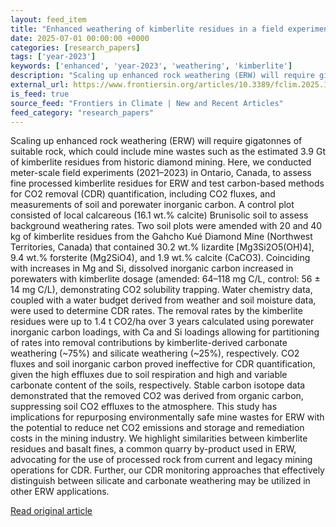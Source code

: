 ```yaml
---
layout: feed_item
title: "Enhanced weathering of kimberlite residues in a field experiment: implications for carbon removal quantification and mine waste valorization"
date: 2025-07-01 00:00:00 +0000
categories: [research_papers]
tags: ['year-2023']
keywords: ['enhanced', 'year-2023', 'weathering', 'kimberlite']
description: "Scaling up enhanced rock weathering (ERW) will require gigatonnes of suitable rock, which could include mine wastes such as the estimated 3"
external_url: https://www.frontiersin.org/articles/10.3389/fclim.2025.1592626
is_feed: true
source_feed: "Frontiers in Climate | New and Recent Articles"
feed_category: "research_papers"
---
```


Scaling up enhanced rock weathering (ERW) will require gigatonnes of suitable rock, which could include mine wastes such as the estimated 3.9 Gt of kimberlite residues from historic diamond mining. Here, we conducted meter-scale field experiments (2021–2023) in Ontario, Canada, to assess fine processed kimberlite residues for ERW and test carbon-based methods for CO2 removal (CDR) quantification, including CO2 fluxes, and measurements of soil and porewater inorganic carbon. A control plot consisted of local calcareous (16.1 wt.% calcite) Brunisolic soil to assess background weathering rates. Two soil plots were amended with 20 and 40 kg of kimberlite residues from the Gahcho Kué Diamond Mine (Northwest Territories, Canada) that contained 30.2 wt.% lizardite [Mg3Si2O5(OH)4], 9.4 wt.% forsterite (Mg2SiO4), and 1.9 wt.% calcite (CaCO3). Coinciding with increases in Mg and Si, dissolved inorganic carbon increased in porewaters with kimberlite dosage (amended: 64–118 mg C/L, control: 56 ± 14 mg C/L), demonstrating CO2 solubility trapping. Water chemistry data, coupled with a water budget derived from weather and soil moisture data, were used to determine CDR rates. The removal rates by the kimberlite residues were up to 1.4 t CO2/ha over 3 years calculated using porewater inorganic carbon loadings, with Ca and Si loadings allowing for partitioning of rates into removal contributions by kimberlite-derived carbonate weathering (~75%) and silicate weathering (~25%), respectively. CO2 fluxes and soil inorganic carbon proved ineffective for CDR quantification, given the high effluxes due to soil respiration and high and variable carbonate content of the soils, respectively. Stable carbon isotope data demonstrated that the removed CO2 was derived from organic carbon, suppressing soil CO2 effluxes to the atmosphere. This study has implications for repurposing environmentally safe mine wastes for ERW with the potential to reduce net CO2 emissions and storage and remediation costs in the mining industry. We highlight similarities between kimberlite residues and basalt fines, a common quarry by-product used in ERW, advocating for the use of processed rock from current and legacy mining operations for CDR. Further, our CDR monitoring approaches that effectively distinguish between silicate and carbonate weathering may be utilized in other ERW applications.

[Read original article](https://www.frontiersin.org/articles/10.3389/fclim.2025.1592626)
